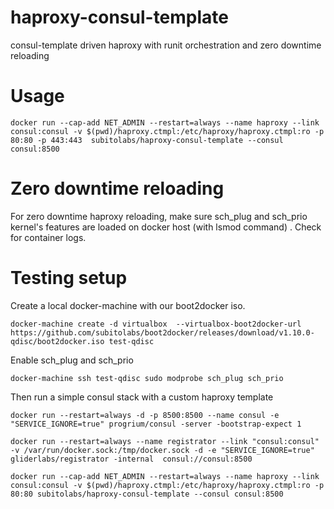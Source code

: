 haproxy-consul-template
===


consul-template driven haproxy with runit orchestration and zero downtime reloading


Usage
===


	docker run --cap-add NET_ADMIN --restart=always --name haproxy --link consul:consul -v $(pwd)/haproxy.ctmpl:/etc/haproxy/haproxy.ctmpl:ro -p 80:80 -p 443:443  subitolabs/haproxy-consul-template --consul consul:8500
	
Zero downtime reloading
===

For zero downtime haproxy reloading, make sure sch_plug and sch_prio kernel's features are loaded on docker host (with lsmod command) . Check for container logs.

Testing setup
===

Create a local docker-machine with our boot2docker iso.

	docker-machine create -d virtualbox  --virtualbox-boot2docker-url https://github.com/subitolabs/boot2docker/releases/download/v1.10.0-qdisc/boot2docker.iso test-qdisc
	
Enable sch_plug and sch_prio

	docker-machine ssh test-qdisc sudo modprobe sch_plug sch_prio

Then run a simple consul stack with a custom haproxy template

	docker run --restart=always -d -p 8500:8500 --name consul -e "SERVICE_IGNORE=true" progrium/consul -server -bootstrap-expect 1
	
	docker run --restart=always --name registrator --link "consul:consul"  -v /var/run/docker.sock:/tmp/docker.sock -d -e "SERVICE_IGNORE=true"  gliderlabs/registrator -internal  consul://consul:8500
	
	docker run --cap-add NET_ADMIN --restart=always --name haproxy --link consul:consul -v $(pwd)/haproxy.ctmpl:/etc/haproxy/haproxy.ctmpl:ro -p 80:80 subitolabs/haproxy-consul-template --consul consul:8500
	
	
	

	
	
	
